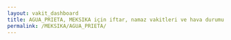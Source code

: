 ```yaml
---
layout: vakit_dashboard
title: AGUA_PRIETA, MEKSIKA için iftar, namaz vakitleri ve hava durumu - ilçe/eyalet seç
permalink: /MEKSIKA/AGUA_PRIETA/
---
```


<script type="text/javascript">
  var GLOBAL_COUNTRY = 'MEKSIKA';
  var GLOBAL_CITY = 'AGUA_PRIETA';
  var GLOBAL_STATE = '';
  var lat = 72;
  var lon = 21;
</script>

